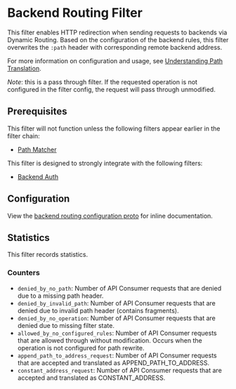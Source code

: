 # Backend Routing Filter

This filter enables HTTP redirection when sending requests to backends
via Dynamic Routing. Based on the configuration of the backend rules,
this filter overwrites the `:path` header with corresponding remote backend address.

For more information on configuration and usage, see
[Understanding Path Translation](https://cloud.google.com/endpoints/docs/openapi/openapi-extensions#understanding_path_translation).

_Note_: this is a pass through filter. If the requested operation is not configured in the
filter config, the request will pass through unmodified.

## Prerequisites

This filter will not function unless the following filters appear earlier in the filter chain:

- [Path Matcher](../path_matcher/README.md)

This filter is designed to strongly integrate with the following filters:

- [Backend Auth](../backend_auth/README.md)

## Configuration

View the [backend routing configuration proto](../../../../api/envoy/v6/http/backend_routing/config.proto)
for inline documentation.

## Statistics

This filter records statistics.

### Counters

- `denied_by_no_path`: Number of API Consumer requests that are denied due to a missing path header.
- `denied_by_invalid_path`: Number of API Consumer requests that are denied due to invalid path header (contains fragments).
- `denied_by_no_operation`: Number of API Consumer requests that are denied due to missing filter state.
- `allowed_by_no_configured_rules`: Number of API Consumer requests that are allowed through
 without modification. Occurs when the operation is not configured for path rewrite.
- `append_path_to_address_request`: Number of API Consumer requests that are
 accepted and translated as APPEND_PATH_TO_ADDRESS.
- `constant_address_request`: Number of API Consumer requests that are
 accepted and translated as CONSTANT_ADDRESS.